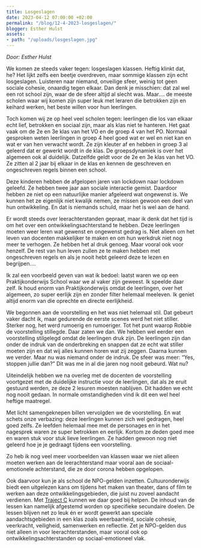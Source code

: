 ```yaml
---
title: Losgeslagen
date: 2023-04-12 07:00:00 +02:00
permalink: "/blog/12-4-2023-losgeslagen/"
blogger: Esther Hulst
assets:
- path: "/uploads/losgeslagen.jpg"
---
```


*Door: Esther Hulst*

We komen ze steeds vaker tegen: losgeslagen klassen. Heftig klinkt dat, he? Het lijkt zelfs een beetje overdreven, maar sommige klassen zijn echt losgeslagen. Luisteren naar niemand, onveilige sfeer, weinig tot geen sociale cohesie, onaardig tegen elkaar. Dan denk je misschien: dat zal wel een rot school zijn, waar de de sfeer altijd al slecht was. Maar…. de meeste scholen waar wij komen zijn super leuk met leraren die betrokken zijn en keihard werken, het beste willen voor hun leerlingen.

Toch komen wij ze op heel veel scholen tegen: leerlingen die los van elkaar echt lief, betrokken en sociaal zijn, maar als klas niet te hanteren. Het gaat vaak om de 2e en 3e klas van het VO en de groep 4 van het PO. Normaal gesproken weten leerlingen in groep 4 heel goed wat er wel en niet kan en wat er van hen verwacht wordt. Ze zijn kleuter af en hebben in groep 3 al geleerd dat er gewerkt wordt in de klas. De groepsdynamiek is over het algemeen ook al duidelijk. Datzelfde geldt voor de 2e en 3e klas van het VO. Ze zitten al 2 jaar bij elkaar in de klas en kennen de geschreven en ongeschreven regels binnen een school.

Deze kinderen hebben de afgelopen jaren van lockdown naar lockdown geleefd. Ze hebben twee jaar aan sociale interactie gemist. Daardoor hebben ze niet op een natuurlijke manier afgeleerd wat ongewenst is. We kunnen het ze eigenlijk niet kwalijk nemen, ze missen gewoon een deel van hun ontwikkeling. En dat is niemands schuld,  maar het is wel aan de hand. 

Er wordt steeds over leerachterstanden gepraat, maar ik denk dat het tijd is om het over een ontwikkelingsachterstand te hebben. Deze leerlingen moeten weer leren wat gewenst en ongewenst gedrag is. Niet alleen om het leven van docenten makkelijker te maken en om hun werkdruk niet nog meer te verhogen. Ze hebben het al druk genoeg. Maar vooral ook voor henzelf. De rest van hun leven zullen ze te maken hebben met ongeschreven regels en als je nooit hebt geleerd deze te lezen en begrijpen….

Ik zal een voorbeeld geven van wat ik bedoel: laatst waren we op een Praktijkonderwijs School waar we al vaker zijn geweest. Ik speelde daar zelf. Ik houd enorm van Praktijkonderwijs omdat de leerlingen, over het algemeen, zo super eerlijk zijn en zonder filter helemaal meeleven. Ik geniet altijd enorm van die oprechte en directe eerlijkheid. 

We begonnen aan de voorstelling en het was niet helemaal stil. Dat gebeurt vaker dacht ik, maar gedurende de eerste scenes werd het niet stiller. Sterker nog, het werd rumoerig en rumoeriger. Tot het punt waarop Robbie de voorstelling stillegde. Daar zaten we dan. We hebben wel eerder een voorstelling stilgelegd omdat de leerlingen druk zijn. De leerlingen zijn dan onder de indruk van de onderbreking en snappen dat ze echt wat stiller moeten zijn en dat wij alles kunnen horen wat zij zeggen. Daarna kunnen we verder. Maar nu was niemand onder de indruk. De sfeer was meer: “Yes, stoppen jullie dan?” Dit was me in al die jaren nog nooit gebeurd. Wat nu? 

Uiteindelijk hebben we na overleg met de docenten de voorstelling voortgezet met de duidelijke instructie voor de leerlingen, dat als ze eruit gestuurd werden, ze deze 2 lesuren moesten nablijven. Dit hadden we echt nog nooit gedaan. In normale omstandigheden vind ik dit een wel heel heftige maatregel.

Met licht samengeknepen billen vervolgden we de voorstelling. En wat schets onze verbazing: deze leerlingen kunnen zich wel gedragen, heel goed zelfs. Ze leefden helemaal mee met de personages en in het nagesprek waren ze super betrokken en eerlijk. Kortom ze deden goed mee en waren stuk voor stuk lieve leerlingen. Ze hadden gewoon nog niet geleerd hoe je je gedraagt tijdens een voorstelling.

Zo heb ik nog veel meer voorbeelden van klassen waar we niet alleen moeten werken aan de leerachterstand maar vooral aan de sociaal-emotionele achterstand, die ze door corona hebben opgelopen.

Ook daarvoor kun je als school de NPO-gelden inzetten. Cultuuronderwijs biedt een uitgelezen kans om tijdens het maken van theater, dans of film te werken aan deze ontwikkelingsgebieden, die juist nu zoveel aandacht verdienen. Met [Traject C](https://www.opde1sterij.nl/traject-c/) kunnen we daar goed bij helpen. De inhoud van de lessen kan namelijk afgestemd worden op specifieke secundaire doelen. De lessen blijven net zo leuk én er wordt gewerkt aan speciale aandachtsgebieden in een klas zoals weerbaarheid, sociale cohesie, veerkracht, veiligheid, samenwerken en reflectie. Zet je NPO-gelden dus niet alleen in voor leerachterstanden, maar vooral ook op ontwikkelingsachterstanden op sociaal-emotioneel vlak.